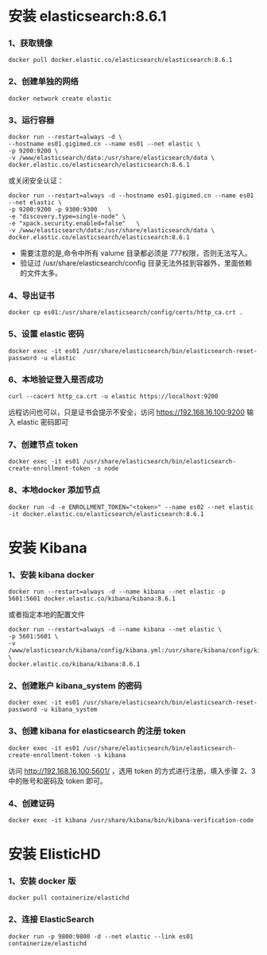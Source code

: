 # 安装 elasticsearch:8.6.1
### 1、获取镜像
	docker pull docker.elastic.co/elasticsearch/elasticsearch:8.6.1

### 2、创建单独的网络
	docker network create elastic
	
### 3、运行容器
	docker run --restart=always -d \
	--hostname es01.gigimed.cn --name es01 --net elastic \
	-p 9200:9200 \
	-v /www/elasticsearch/data:/usr/share/elasticsearch/data \
	docker.elastic.co/elasticsearch/elasticsearch:8.6.1

或关闭安全认证：
	
	docker run --restart=always -d --hostname es01.gigimed.cn --name es01 --net elastic \
	-p 9200:9200 -p 9300:9300   \
	-e "discovery.type=single-node" \
	-e "xpack.security.enabled=false"   \
	-v /www/elasticsearch/data:/usr/share/elasticsearch/data \
	docker.elastic.co/elasticsearch/elasticsearch:8.6.1
	
*  需要注意的是,命令中所有 valume 目录都必须是 777权限，否则无法写入。  
*  验证过 /usr/share/elasticsearch/config 目录无法外挂到容器外，里面依赖的文件太多。

### 4、导出证书
	docker cp es01:/usr/share/elasticsearch/config/certs/http_ca.crt .
	
### 5、设置 elastic 密码
	docker exec -it es01 /usr/share/elasticsearch/bin/elasticsearch-reset-password -u elastic
	
### 6、本地验证登入是否成功
	curl --cacert http_ca.crt -u elastic https://localhost:9200
	
远程访问也可以，只是证书会提示不安全，访问 https://192.168.16.100:9200 输入 elastic 密码即可
	
### 7、创建节点 token 
	docker exec -it es01 /usr/share/elasticsearch/bin/elasticsearch-create-enrollment-token -s node
	
### 8、本地docker 添加节点
	docker run -d -e ENROLLMENT_TOKEN="<token>" --name es02 --net elastic -it docker.elastic.co/elasticsearch/elasticsearch:8.6.1


	
# 安装 Kibana
### 1、安装 kibana docker 
	docker run --restart=always -d --name kibana --net elastic -p 5601:5601 docker.elastic.co/kibana/kibana:8.6.1
	
或者指定本地的配置文件

	docker run --restart=always -d --name kibana --net elastic \
	-p 5601:5601 \
	-v /www/elasticsearch/kibana/config/kibana.yml:/usr/share/kibana/config/kibana.yml \
	docker.elastic.co/kibana/kibana:8.6.1


### 2、创建账户 kibana_system 的密码
	docker exec -it es01 /usr/share/elasticsearch/bin/elasticsearch-reset-password -u kibana_system

### 3、创建 kibana for elasticsearch 的注册 token
	docker exec -it es01 /usr/share/elasticsearch/bin/elasticsearch-create-enrollment-token -s kibana
	
访问 http://192.168.16.100:5601/ ，选用 token 的方式进行注册。填入步骤 2、3中的账号和密码及 token 即可。

### 4、创建证码
	docker exec -it kibana /usr/share/kibana/bin/kibana-verification-code


# 安装 ElisticHD
### 1、安装 docker 版
	docker pull containerize/elastichd
	
### 2、连接 ElasticSearch
	docker run -p 9800:9800 -d --net elastic --link es01 containerize/elastichd








